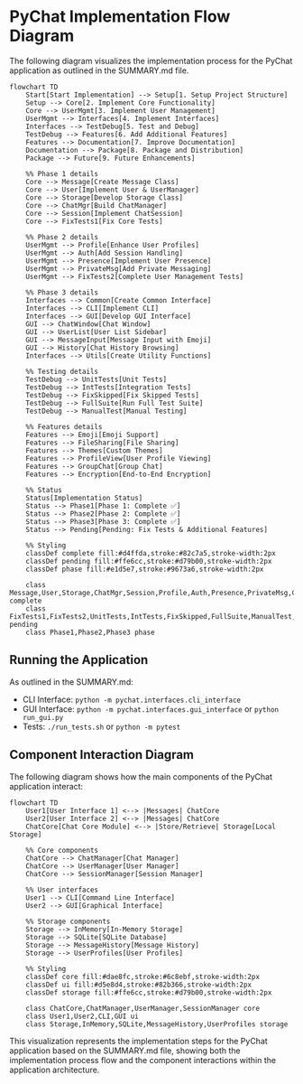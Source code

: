 # PyChat Implementation Flow Diagram

The following diagram visualizes the implementation process for the PyChat application as outlined in the SUMMARY.md file.

```mermaid
flowchart TD
    Start[Start Implementation] --> Setup[1. Setup Project Structure]
    Setup --> Core[2. Implement Core Functionality]
    Core --> UserMgmt[3. Implement User Management]
    UserMgmt --> Interfaces[4. Implement Interfaces]
    Interfaces --> TestDebug[5. Test and Debug]
    TestDebug --> Features[6. Add Additional Features]
    Features --> Documentation[7. Improve Documentation]
    Documentation --> Package[8. Package and Distribution]
    Package --> Future[9. Future Enhancements]

    %% Phase 1 details
    Core --> Message[Create Message Class]
    Core --> User[Implement User & UserManager]
    Core --> Storage[Develop Storage Class]
    Core --> ChatMgr[Build ChatManager]
    Core --> Session[Implement ChatSession]
    Core --> FixTests1[Fix Core Tests]

    %% Phase 2 details
    UserMgmt --> Profile[Enhance User Profiles]
    UserMgmt --> Auth[Add Session Handling]
    UserMgmt --> Presence[Implement User Presence]
    UserMgmt --> PrivateMsg[Add Private Messaging]
    UserMgmt --> FixTests2[Complete User Management Tests]

    %% Phase 3 details
    Interfaces --> Common[Create Common Interface]
    Interfaces --> CLI[Implement CLI]
    Interfaces --> GUI[Develop GUI Interface]
    GUI --> ChatWindow[Chat Window]
    GUI --> UserList[User List Sidebar]
    GUI --> MessageInput[Message Input with Emoji]
    GUI --> History[Chat History Browsing]
    Interfaces --> Utils[Create Utility Functions]

    %% Testing details
    TestDebug --> UnitTests[Unit Tests]
    TestDebug --> IntTests[Integration Tests]
    TestDebug --> FixSkipped[Fix Skipped Tests]
    TestDebug --> FullSuite[Run Full Test Suite]
    TestDebug --> ManualTest[Manual Testing]

    %% Features details
    Features --> Emoji[Emoji Support]
    Features --> FileSharing[File Sharing]
    Features --> Themes[Custom Themes]
    Features --> ProfileView[User Profile Viewing]
    Features --> GroupChat[Group Chat]
    Features --> Encryption[End-to-End Encryption]

    %% Status
    Status[Implementation Status]
    Status --> Phase1[Phase 1: Complete ✅]
    Status --> Phase2[Phase 2: Complete ✅]
    Status --> Phase3[Phase 3: Complete ✅]
    Status --> Pending[Pending: Fix Tests & Additional Features]

    %% Styling
    classDef complete fill:#d4ffda,stroke:#82c7a5,stroke-width:2px
    classDef pending fill:#ffe6cc,stroke:#d79b00,stroke-width:2px
    classDef phase fill:#e1d5e7,stroke:#9673a6,stroke-width:2px

    class Message,User,Storage,ChatMgr,Session,Profile,Auth,Presence,PrivateMsg,Common,CLI,GUI,ChatWindow,UserList,MessageInput,History,Utils complete
    class FixTests1,FixTests2,UnitTests,IntTests,FixSkipped,FullSuite,ManualTest,Emoji,FileSharing,Themes,ProfileView,GroupChat,Encryption pending
    class Phase1,Phase2,Phase3 phase
```

## Running the Application

As outlined in the SUMMARY.md:

- CLI Interface: `python -m pychat.interfaces.cli_interface`
- GUI Interface: `python -m pychat.interfaces.gui_interface` or `python run_gui.py`
- Tests: `./run_tests.sh` or `python -m pytest`

## Component Interaction Diagram

The following diagram shows how the main components of the PyChat application interact:

```mermaid
flowchart TD
    User1[User Interface 1] <--> |Messages| ChatCore
    User2[User Interface 2] <--> |Messages| ChatCore
    ChatCore[Chat Core Module] <--> |Store/Retrieve| Storage[Local Storage]

    %% Core components
    ChatCore --> ChatManager[Chat Manager]
    ChatCore --> UserManager[User Manager]
    ChatCore --> SessionManager[Session Manager]

    %% User interfaces
    User1 --> CLI[Command Line Interface]
    User2 --> GUI[Graphical Interface]

    %% Storage components
    Storage --> InMemory[In-Memory Storage]
    Storage --> SQLite[SQLite Database]
    Storage --> MessageHistory[Message History]
    Storage --> UserProfiles[User Profiles]

    %% Styling
    classDef core fill:#dae8fc,stroke:#6c8ebf,stroke-width:2px
    classDef ui fill:#d5e8d4,stroke:#82b366,stroke-width:2px
    classDef storage fill:#ffe6cc,stroke:#d79b00,stroke-width:2px

    class ChatCore,ChatManager,UserManager,SessionManager core
    class User1,User2,CLI,GUI ui
    class Storage,InMemory,SQLite,MessageHistory,UserProfiles storage
```

This visualization represents the implementation steps for the PyChat application based on the SUMMARY.md file, showing both the implementation process flow and the component interactions within the application architecture.
